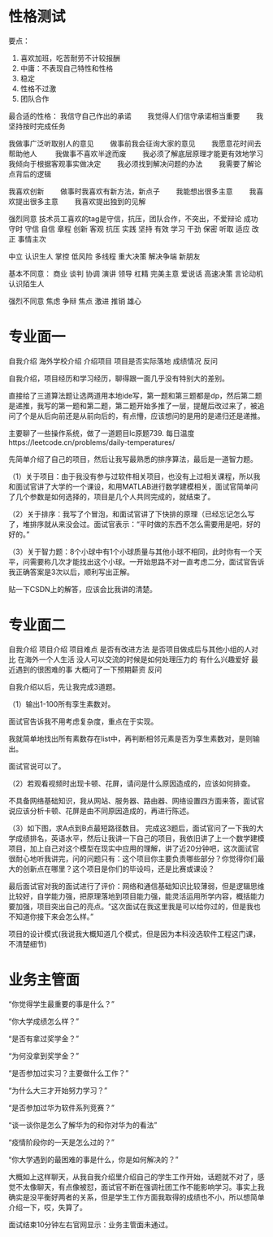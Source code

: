 # 性格测试

要点：
1. 喜欢加班，吃苦耐劳不计较报酬
2. 中庸：不表现自己特性和性格
3. 稳定
4. 性格不过激
5. 团队合作

最合适的性格：
我信守自己作出的承诺　　
我觉得人们信守承诺相当重要　　
我坚持按时完成任务　　

我做事广泛听取别人的意见　　
做事前我会征询大家的意见　　
我愿意花时间去帮助他人　
　
我做事不喜欢半途而废　　
我必须了解底层原理才能更有效地学习　　
我倾向于根据客观事实做决定　　
我必须找到解决问题的办法　　
我需要了解论点背后的逻辑　　

我喜欢创新　　
做事时我喜欢有新方法，新点子　　
我能想出很多主意　　
我喜欢提出很多主意　　
我喜欢提出独到的见解

强烈同意
技术员工喜欢的tag是守信，抗压，团队合作，不突出，不爱辩论
成功 守时 守信 自信 章程 创新 客观 抗压 实践 坚持 有效 学习 干劲 保密 听取 适应 改正 事情主次

中立
认识生人 掌控 低风险 多线程 重大决策 解决争端 新朋友

基本不同意：
商业 谈判 协调 演讲 领导 杠精 完美主意 爱说话 高速决策 言论动机 认识陌生人

强烈不同意
焦虑 争辩 焦点 激进 推销 雄心

# 专业面一
自我介绍
海外学校介绍
介绍项目
项目是否实际落地
成绩情况
反问

自我介绍，项目经历和学习经历，聊得跟一面几乎没有特别大的差别。


直接给了三道算法题让选两道用本地ide写，第一题和第三题都是dp，然后第二题是递推，我写的第一题和第二题，第二题开始多推了一层，提醒后改过来了，被追问了个是从后向前还是从前向后的，有点懵，应该想问的是用的是递归还是递推。

主要聊了一些操作系统，做了一道题目lc原题739. 每日温度https://leetcode.cn/problems/daily-temperatures/

先简单介绍了自己的项目，然后让我写最熟悉的排序算法，最后是一道智力题。

（1）关于项目：由于我没有参与过软件相关项目，也没有上过相关课程，所以我和面试官讲了大学的一个课设，和用MATLAB进行数学建模相关，面试官简单问了几个参数是如何选择的，项目是几个人共同完成的，就结束了。

（2）关于排序：我写了个冒泡，和面试官讲了下快排的原理（已经忘记怎么写了，堆排序就从来没会过。面试官表示：“平时做的东西不怎么需要用是吧，好的好的。”

（3）关于智力题：8个小球中有1个小球质量与其他小球不相同，此时你有一个天平，问需要称几次才能找出这个小球。一开始思路不对一直考虑二分，面试官告诉我正确答案是3次以后，顺利写出正解。

贴一下CSDN上的解答，应该会比我讲的清楚。


# 专业面二
自我介绍
项目介绍
项目难点
是否有改进方法
是否项目做成后与其他小组的人对比
在海外一个人生活 没人可以交流的时候是如何处理压力的
有什么兴趣爱好
最近遇到的很困难的事
大概问了一下预期薪资
反问

自我介绍以后，先让我完成3道题。

（1）输出1-100所有孪生素数对。

面试官告诉我不用考虑复杂度，重点在于实现。

我就简单地找出所有素数存在list中，再判断相邻元素是否为孪生素数对，是则输出。

面试官说可以了。

（2）若观看视频时出现卡顿、花屏，请问是什么原因造成的，应该如何排查。

不具备网络基础知识，我从网站、服务器、路由器、网络设置四方面来答，面试官说应该分析卡顿、花屏是由不同原因造成的，再进行陈述。

（3）如下图，求A点到B点最短路径数目。
完成这3题后，面试官问了一下我的大学成绩排名，英语水平，然后让我讲一下自己的项目，我依旧讲了上一个数学建模项目，加上自己对这个模型在现实中应用的理解，讲了近20分钟吧，这次面试官很耐心地听我讲完，问的问题只有：这个项目你主要负责哪些部分？你觉得你们最大的创新点在哪里？这个项目是你们的毕设吗，还是比赛或课设？

最后面试官对我的面试进行了评价：网络和通信基础知识比较薄弱，但是逻辑思维比较好，自学能力强，把原理落地到项目能力强，能灵活运用所学内容，概括能力要加强，项目突出自己的亮点。“这次面试在我这里我是可以给你过的，但是我也不知道你接下来会怎么样。”

项目的设计模式(我说我大概知道几个模式，但是因为本科没选软件工程这门课，不清楚细节)

# 业务主管面
“你觉得学生最重要的事是什么？”

“你大学成绩怎么样？”

“是否有拿过奖学金？”

“为何没拿到奖学金？”

“是否参加过实习？主要做什么工作？”

“为什么大三才开始努力学习？”

“是否参加过华为软件系列竞赛？”

“谈一谈你是怎么了解华为的和你对华为的看法”

“疫情阶段你的一天是怎么过的？”

“你大学遇到的最困难的事是什么，你是如何解决的？”

大概如上这样聊天，从我自我介绍里介绍自己的学生工作开始，话题就不对了，感觉不太像聊天，有点像被怼，面试官不断在强调社团工作不能影响学习。事实上我确实是没平衡好两者的关系，但是学生工作方面我取得的成绩也不小，所以想简单介绍一下，哎，失算了。

面试结束10分钟左右官网显示：业务主管面未通过。

